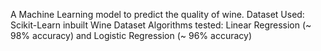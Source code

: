 A Machine Learning model to predict the quality of wine.
Dataset Used: Scikit-Learn inbuilt Wine Dataset
Algorithms tested: Linear Regression (~ 98% accuracy) and Logistic Regression (~ 96% accuracy)

